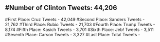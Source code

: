 #Number of Clinton Tweets: 44,206
---
#First Place: Cruz Tweets - 42,049
#Second Place: Sanders Tweets - 21,762
#Third Place: Rubio Tweets - 21,703
#Fourth Place: Trump Tweets - 8,174
#Fifth Place: Kasich Tweets - 3,701
#Sixth Place: Jeb! Tweets - 3,511
#Seventh Place: Carson Tweets - 3,327
#Last Place: Total Tweets -  

